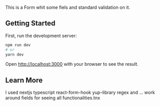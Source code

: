 This is a Form whit some fiels and standard validation on it.

## Getting Started

First, run the development server:

```bash
npm run dev
# or
yarn dev
```

Open [http://localhost:3000](http://localhost:3000) with your browser to see the result.


## Learn More

I used nextjs typescript react-form-hook yup-library regex and ...
work around fields for seeing all functionalities.tnx